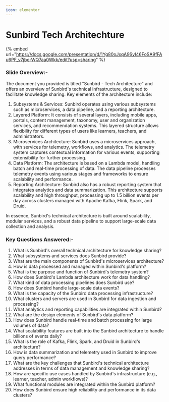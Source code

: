 ```yaml
---
icon: elementor
---
```


# Sunbird Tech Architechture



{% embed url="https://docs.google.com/presentation/d/1Yg80oJxqA9SyI46FoSA9fFAu6PF_v7jbc-WQ7aa0Wkk/edit?usp=sharing" %}

### Slide Overview:-

The document you provided is titled "Sunbird - Tech Architecture" and offers an overview of Sunbird's technical infrastructure, designed to facilitate knowledge sharing. Key elements of the architecture include:

1. Subsystems & Services: Sunbird operates using various subsystems such as microservices, a data pipeline, and a reporting architecture.
2. Layered Platform: It consists of several layers, including mobile apps, portals, content management, taxonomy, user and organization services, and recommendation systems. This layered structure allows flexibility for different types of users like learners, teachers, and administrators.
3. Microservices Architecture: Sunbird uses a microservices approach, with services for telemetry, workflows, and analytics. The telemetry system captures contextual information for various events, supporting extensibility for further processing.
4. Data Platform: The architecture is based on a Lambda model, handling batch and real-time processing of data. The data pipeline processes telemetry events using various stages and frameworks to ensure scalability and performance.
5. Reporting Architecture: Sunbird also has a robust reporting system that integrates analytics and data summarization. This architecture supports scalability and high throughput, processing up to 1.5 billion events per day across clusters managed with Apache Kafka, Flink, Spark, and Druid.

In essence, Sunbird's technical architecture is built around scalability, modular services, and a robust data pipeline to support large-scale data collection and analysis.



### Key Questions Answered:-

1. What is Sunbird's overall technical architecture for knowledge sharing?
2. What subsystems and services does Sunbird provide?
3. What are the main components of Sunbird's microservices architecture?
4. How is data processed and managed within Sunbird's platform?
5. What is the purpose and function of Sunbird's telemetry system?
6. How does Sunbird's Lambda architecture work for data handling?
7. What kind of data processing pipelines does Sunbird use?
8. How does Sunbird handle large-scale data events?
9. What is the capacity of the Sunbird data processing infrastructure?
10. What clusters and servers are used in Sunbird for data ingestion and processing?
11. What analytics and reporting capabilities are integrated within Sunbird?
12. What are the design elements of Sunbird's data platform?
13. How does Sunbird handle real-time and batch processing for large volumes of data?
14. What scalability features are built into the Sunbird architecture to handle billions of events daily?
15. What is the role of Kafka, Flink, Spark, and Druid in Sunbird's architecture?
16. How is data summarization and telemetry used in Sunbird to improve query performance?
17. What are the key challenges that Sunbird's technical architecture addresses in terms of data management and knowledge sharing?
18. How are specific use cases handled by Sunbird's infrastructure (e.g., learner, teacher, admin workflows)?
19. What functional modules are integrated within the Sunbird platform?
20. How does Sunbird ensure high reliability and performance in its data clusters?
